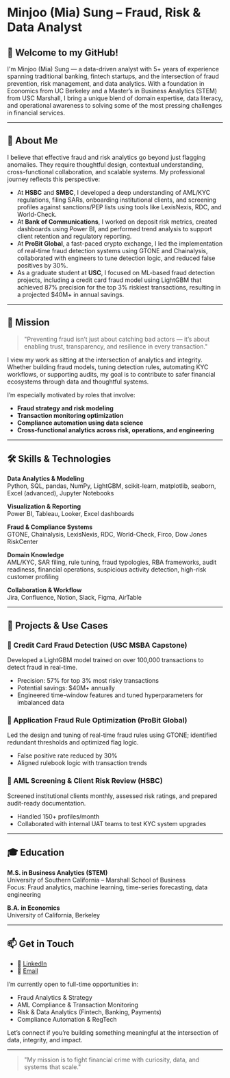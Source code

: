 # Minjoo (Mia) Sung – Fraud, Risk & Data Analyst

## 👋 Welcome to my GitHub!

I'm Minjoo (Mia) Sung — a data-driven analyst with 5+ years of experience spanning traditional banking, fintech startups, and the intersection of fraud prevention, risk management, and data analytics. With a foundation in Economics from UC Berkeley and a Master’s in Business Analytics (STEM) from USC Marshall, I bring a unique blend of domain expertise, data literacy, and operational awareness to solving some of the most pressing challenges in financial services.

---

## 🧠 About Me

I believe that effective fraud and risk analytics go beyond just flagging anomalies. They require thoughtful design, contextual understanding, cross-functional collaboration, and scalable systems. My professional journey reflects this perspective:

- At **HSBC** and **SMBC**, I developed a deep understanding of AML/KYC regulations, filing SARs, onboarding institutional clients, and screening profiles against sanctions/PEP lists using tools like LexisNexis, RDC, and World-Check.
- At **Bank of Communications**, I worked on deposit risk metrics, created dashboards using Power BI, and performed trend analysis to support client retention and regulatory reporting.
- At **ProBit Global**, a fast-paced crypto exchange, I led the implementation of real-time fraud detection systems using GTONE and Chainalysis, collaborated with engineers to tune detection logic, and reduced false positives by 30%.
- As a graduate student at **USC**, I focused on ML-based fraud detection projects, including a credit card fraud model using LightGBM that achieved 87% precision for the top 3% riskiest transactions, resulting in a projected $40M+ in annual savings.

---

## 🎯 Mission

> "Preventing fraud isn’t just about catching bad actors — it’s about enabling trust, transparency, and resilience in every transaction."

I view my work as sitting at the intersection of analytics and integrity. Whether building fraud models, tuning detection rules, automating KYC workflows, or supporting audits, my goal is to contribute to safer financial ecosystems through data and thoughtful systems.

I’m especially motivated by roles that involve:
- **Fraud strategy and risk modeling**
- **Transaction monitoring optimization**
- **Compliance automation using data science**
- **Cross-functional analytics across risk, operations, and engineering**

---

## 🛠 Skills & Technologies

**Data Analytics & Modeling**  
Python, SQL, pandas, NumPy, LightGBM, scikit-learn, matplotlib, seaborn, Excel (advanced), Jupyter Notebooks

**Visualization & Reporting**  
Power BI, Tableau, Looker, Excel dashboards

**Fraud & Compliance Systems**  
GTONE, Chainalysis, LexisNexis, RDC, World-Check, Firco, Dow Jones RiskCenter

**Domain Knowledge**  
AML/KYC, SAR filing, rule tuning, fraud typologies, RBA frameworks, audit readiness, financial operations, suspicious activity detection, high-risk customer profiling

**Collaboration & Workflow**  
Jira, Confluence, Notion, Slack, Figma, AirTable

---

## 🧩 Projects & Use Cases

### 🔹 Credit Card Fraud Detection (USC MSBA Capstone)
Developed a LightGBM model trained on over 100,000 transactions to detect fraud in real-time.  
- Precision: 57% for top 3% most risky transactions  
- Potential savings: $40M+ annually  
- Engineered time-window features and tuned hyperparameters for imbalanced data

### 🔹 Application Fraud Rule Optimization (ProBit Global)
Led the design and tuning of real-time fraud rules using GTONE; identified redundant thresholds and optimized flag logic.  
- False positive rate reduced by 30%  
- Aligned rulebook logic with transaction trends

### 🔹 AML Screening & Client Risk Review (HSBC)
Screened institutional clients monthly, assessed risk ratings, and prepared audit-ready documentation.  
- Handled 150+ profiles/month  
- Collaborated with internal UAT teams to test KYC system upgrades

---

## 🎓 Education

**M.S. in Business Analytics (STEM)**  
University of Southern California – Marshall School of Business  
Focus: Fraud analytics, machine learning, time-series forecasting, data engineering

**B.A. in Economics**  
University of California, Berkeley  

---

## 📫 Get in Touch

- 📎 [LinkedIn](https://linkedin.com/in/minjoosung)
- 📧 [Email](mailto:minjoosu@usc.edu)

I’m currently open to full-time opportunities in:
- Fraud Analytics & Strategy
- AML Compliance & Transaction Monitoring
- Risk & Data Analytics (Fintech, Banking, Payments)
- Compliance Automation & RegTech

Let’s connect if you’re building something meaningful at the intersection of data, integrity, and impact.

---

> "My mission is to fight financial crime with curiosity, data, and systems that scale."

